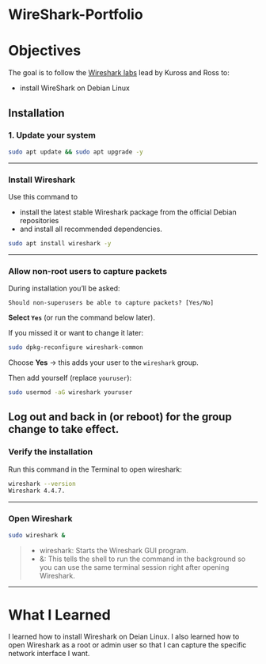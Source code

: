 # WireShark-Portfolio

# Objectives
The goal is to follow the [Wireshark labs](https://gaia.cs.umass.edu/kurose_ross/wireshark.php) lead by Kuross and Ross to:
- install WireShark on Debian Linux

## Installation

### 1. Update your system
```bash
sudo apt update && sudo apt upgrade -y
```
---

### Install Wireshark

Use this command to
- install the latest stable Wireshark package from the official Debian repositories
- and install all recommended dependencies.
```bash
sudo apt install wireshark -y
```



---

### Allow non-root users to capture packets

During installation you’ll be asked:

```
Should non-superusers be able to capture packets? [Yes/No]
```

**Select `Yes`** (or run the command below later).

If you missed it or want to change it later:

```bash
sudo dpkg-reconfigure wireshark-common
```

Choose **Yes** → this adds your user to the `wireshark` group.

Then add yourself (replace `youruser`):

```bash
sudo usermod -aG wireshark youruser
```

Log out and back in (or reboot) for the group change to take effect.
---

### Verify the installation

Run this command in the Terminal to open wireshark:

```bash
wireshark --version
Wireshark 4.4.7.
```
---

### Open Wireshark
```bash
sudo wireshark &
```

> - wireshark: Starts the Wireshark GUI program.
> - &: This tells the shell to run the command in the background so you can use the same terminal session right after opening Wireshark.
---

# What I Learned

I learned how to install Wireshark on Deian Linux.  I also learned how to open Wireshark as a root or admin user so that I can capture the specific network interface I want.  
